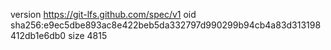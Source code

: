 version https://git-lfs.github.com/spec/v1
oid sha256:e9ec5dbe893ac8e422beb5da332797d990299b94cb4a83d313198412db1e6db0
size 4815
